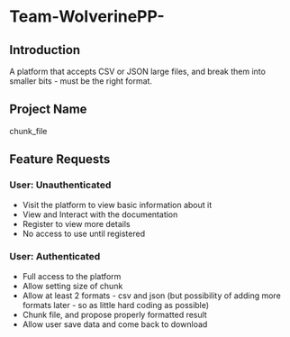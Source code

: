 # Team-WolverinePP-

## Introduction
A platform that accepts CSV or JSON large files, and break them into smaller bits - must be the right format.

## Project Name
chunk_file


## Feature Requests
### User: Unauthenticated
* Visit the platform to view basic information about it
* View and Interact with the documentation
* Register to view more details
* No access to use until registered

### User: Authenticated
* Full access to the platform
* Allow setting size of chunk
* Allow at least 2 formats - csv and json (but possibility of adding more formats later - so as little hard coding as possible)
* Chunk file, and propose properly formatted result
* Allow user save data and come back to download


